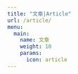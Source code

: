 ```yaml
---
title: "文章|Article"
url: /article/
menu:
  main:
    name: 文章
    weight: 10
    params:
      icon: article
---
```

